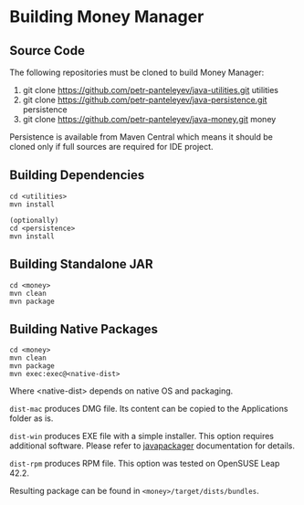 # Building Money Manager

## Source Code

The following repositories must be cloned to build Money Manager:

1. git clone https://github.com/petr-panteleyev/java-utilities.git utilities
2. git clone https://github.com/petr-panteleyev/java-persistence.git persistence
3. git clone https://github.com/petr-panteleyev/java-money.git money

Persistence is available from Maven Central which means it should be cloned only if full sources are required for IDE project.

## Building Dependencies

```
cd <utilities>
mvn install

(optionally)
cd <persistence>
mvn install
```

## Building Standalone JAR

```
cd <money>
mvn clean
mvn package
```

## Building Native Packages

```
cd <money>
mvn clean
mvn package
mvn exec:exec@<native-dist>
```

Where &lt;native-dist> depends on native OS and packaging.

`dist-mac` produces DMG file. Its content can be copied to the Applications folder as is.

`dist-win` produces EXE file with a simple installer. This option requires additional software. Please refer to
[javapackager](https://docs.oracle.com/javase/8/docs/technotes/tools/unix/javapackager.html) documentation for details.

`dist-rpm` produces RPM file. This option was tested on OpenSUSE Leap 42.2.

Resulting package can be found in `<money>/target/dists/bundles`.

